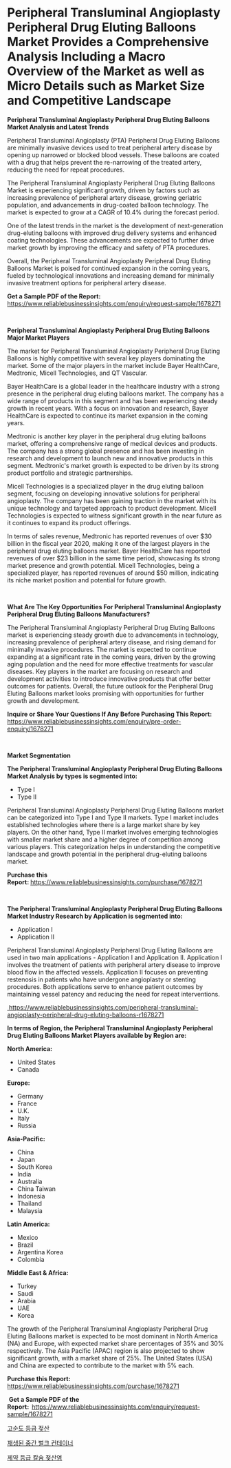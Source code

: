 <p><h1>Peripheral Transluminal Angioplasty Peripheral Drug Eluting Balloons Market Provides a Comprehensive Analysis Including a Macro Overview of the Market as well as Micro Details such as Market Size and Competitive Landscape</h1></p><p><strong>Peripheral Transluminal Angioplasty Peripheral Drug Eluting Balloons Market Analysis and Latest Trends</strong></p>
<p><p>Peripheral Transluminal Angioplasty (PTA) Peripheral Drug Eluting Balloons are minimally invasive devices used to treat peripheral artery disease by opening up narrowed or blocked blood vessels. These balloons are coated with a drug that helps prevent the re-narrowing of the treated artery, reducing the need for repeat procedures.</p><p>The Peripheral Transluminal Angioplasty Peripheral Drug Eluting Balloons Market is experiencing significant growth, driven by factors such as increasing prevalence of peripheral artery disease, growing geriatric population, and advancements in drug-coated balloon technology. The market is expected to grow at a CAGR of 10.4% during the forecast period.</p><p>One of the latest trends in the market is the development of next-generation drug-eluting balloons with improved drug delivery systems and enhanced coating technologies. These advancements are expected to further drive market growth by improving the efficacy and safety of PTA procedures.</p><p>Overall, the Peripheral Transluminal Angioplasty Peripheral Drug Eluting Balloons Market is poised for continued expansion in the coming years, fueled by technological innovations and increasing demand for minimally invasive treatment options for peripheral artery disease.</p></p>
<p><strong>Get a Sample PDF of the Report:&nbsp;</strong> <a href="https://www.reliablebusinessinsights.com/enquiry/request-sample/1678271">https://www.reliablebusinessinsights.com/enquiry/request-sample/1678271</a></p>
<p>&nbsp;</p>
<p><strong>Peripheral Transluminal Angioplasty Peripheral Drug Eluting Balloons Major Market Players</strong></p>
<p><p>The market for Peripheral Transluminal Angioplasty Peripheral Drug Eluting Balloons is highly competitive with several key players dominating the market. Some of the major players in the market include Bayer HealthCare, Medtronic, Micell Technologies, and QT Vascular.</p><p>Bayer HealthCare is a global leader in the healthcare industry with a strong presence in the peripheral drug eluting balloons market. The company has a wide range of products in this segment and has been experiencing steady growth in recent years. With a focus on innovation and research, Bayer HealthCare is expected to continue its market expansion in the coming years.</p><p>Medtronic is another key player in the peripheral drug eluting balloons market, offering a comprehensive range of medical devices and products. The company has a strong global presence and has been investing in research and development to launch new and innovative products in this segment. Medtronic's market growth is expected to be driven by its strong product portfolio and strategic partnerships.</p><p>Micell Technologies is a specialized player in the drug eluting balloon segment, focusing on developing innovative solutions for peripheral angioplasty. The company has been gaining traction in the market with its unique technology and targeted approach to product development. Micell Technologies is expected to witness significant growth in the near future as it continues to expand its product offerings.</p><p>In terms of sales revenue, Medtronic has reported revenues of over $30 billion in the fiscal year 2020, making it one of the largest players in the peripheral drug eluting balloons market. Bayer HealthCare has reported revenues of over $23 billion in the same time period, showcasing its strong market presence and growth potential. Micell Technologies, being a specialized player, has reported revenues of around $50 million, indicating its niche market position and potential for future growth.</p></p>
<p>&nbsp;</p>
<p><strong>What Are The Key Opportunities For Peripheral Transluminal Angioplasty Peripheral Drug Eluting Balloons Manufacturers?</strong></p>
<p><p>The Peripheral Transluminal Angioplasty Peripheral Drug Eluting Balloons market is experiencing steady growth due to advancements in technology, increasing prevalence of peripheral artery disease, and rising demand for minimally invasive procedures. The market is expected to continue expanding at a significant rate in the coming years, driven by the growing aging population and the need for more effective treatments for vascular diseases. Key players in the market are focusing on research and development activities to introduce innovative products that offer better outcomes for patients. Overall, the future outlook for the Peripheral Drug Eluting Balloons market looks promising with opportunities for further growth and development.</p></p>
<p><strong>Inquire or Share Your Questions If Any Before Purchasing This Report:</strong> <a href="https://www.reliablebusinessinsights.com/enquiry/pre-order-enquiry/1678271">https://www.reliablebusinessinsights.com/enquiry/pre-order-enquiry/1678271</a></p>
<p>&nbsp;</p>
<p><strong>Market Segmentation</strong></p>
<p><strong>The Peripheral Transluminal Angioplasty Peripheral Drug Eluting Balloons Market Analysis by types is segmented into:</strong></p>
<p><ul><li>Type I</li><li>Type II</li></ul></p>
<p><p>Peripheral Transluminal Angioplasty Peripheral Drug Eluting Balloons market can be categorized into Type I and Type II markets. Type I market includes established technologies where there is a large market share by key players. On the other hand, Type II market involves emerging technologies with smaller market share and a higher degree of competition among various players. This categorization helps in understanding the competitive landscape and growth potential in the peripheral drug-eluting balloons market.</p></p>
<p><strong>Purchase this Report:&nbsp;</strong><a href="https://www.reliablebusinessinsights.com/purchase/1678271">https://www.reliablebusinessinsights.com/purchase/1678271</a></p>
<p>&nbsp;</p>
<p><strong>The Peripheral Transluminal Angioplasty Peripheral Drug Eluting Balloons Market Industry Research by Application is segmented into:</strong></p>
<p><ul><li>Application I</li><li>Application II</li></ul></p>
<p><p>Peripheral Transluminal Angioplasty Peripheral Drug Eluting Balloons are used in two main applications - Application I and Application II. Application I involves the treatment of patients with peripheral artery disease to improve blood flow in the affected vessels. Application II focuses on preventing restenosis in patients who have undergone angioplasty or stenting procedures. Both applications serve to enhance patient outcomes by maintaining vessel patency and reducing the need for repeat interventions.</p></p>
<p><a href="https://www.reliablebusinessinsights.com/peripheral-transluminal-angioplasty-peripheral-drug-eluting-balloons-r1678271">&nbsp;https://www.reliablebusinessinsights.com/peripheral-transluminal-angioplasty-peripheral-drug-eluting-balloons-r1678271</a></p>
<p><strong>In terms of Region, the Peripheral Transluminal Angioplasty Peripheral Drug Eluting Balloons Market Players available by Region are:</strong></p>
<p>
    <p> <strong> North America: </strong>
        <ul>
            <li>United States</li>
            <li>Canada</li>
        </ul>
        </p> 
    <p> <strong> Europe: </strong>
        <ul>
            <li>Germany</li>
            <li>France</li>
            <li>U.K.</li>
            <li>Italy</li>
            <li>Russia</li>
        </ul>
        </p> 
    <p> <strong> Asia-Pacific: </strong>
        <ul>
            <li>China</li>
            <li>Japan</li>
            <li>South Korea</li>
            <li>India</li>
            <li>Australia</li>
            <li>China Taiwan</li>
            <li>Indonesia</li>
            <li>Thailand</li>
            <li>Malaysia</li>
        </ul>
        </p> 
    <p> <strong> Latin America: </strong>
        <ul>
            <li>Mexico</li>
            <li>Brazil</li>
            <li>Argentina Korea</li>
            <li>Colombia</li>
        </ul>
        </p> 
    <p> <strong> Middle East & Africa: </strong>
        <ul>
            <li>Turkey</li>
            <li>Saudi</li>
            <li>Arabia</li>
            <li>UAE</li>
            <li>Korea</li>
        </ul>
    </p>
    </p>
<p><p>The growth of the Peripheral Transluminal Angioplasty Peripheral Drug Eluting Balloons market is expected to be most dominant in North America (NA) and Europe, with expected market share percentages of 35% and 30% respectively. The Asia Pacific (APAC) region is also projected to show significant growth, with a market share of 25%. The United States (USA) and China are expected to contribute to the market with 5% each.</p></p>
<p><strong>Purchase this Report: </strong><a href="https://www.reliablebusinessinsights.com/purchase/1678271">https://www.reliablebusinessinsights.com/purchase/1678271</a></p>
<p>&nbsp;<strong>Get a Sample PDF of the Report:&nbsp;&nbsp;</strong><a href="https://www.reliablebusinessinsights.com/enquiry/request-sample/1678271">https://www.reliablebusinessinsights.com/enquiry/request-sample/1678271</a></p>
<p><strong></strong></p>
<p><p><a href="https://github.com/airdroplover110/Market-Research-Report-List-1/blob/main/6088610102652.md">고순도 등급 젖산</a></p><p><a href="https://medium.com/@leonidasalazar756/%EC%9E%AC%EC%83%9D-%EC%A4%91%EA%B0%84-%EC%9A%A9%EA%B8%B0-%EC%8B%9C%EC%9E%A5-2031%EB%85%84%EA%B9%8C%EC%A7%80%EC%9D%98-%ED%8A%B8%EB%A0%8C%EB%93%9C-%EC%98%88%EC%B8%A1-%EB%B0%8F-%EA%B2%BD%EC%9F%81-%EB%B6%84%EC%84%9D-aeb22880f9b3">재생된 중간 벌크 컨테이너</a></p><p><a href="https://github.com/AnthonyWratten/Market-Research-Report-List-1/blob/main/4431959102653.md">제약 등급 칼슘 젖산염</a></p></p>